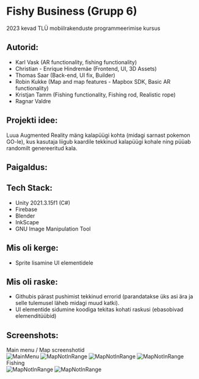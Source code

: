 # Fishy Business (Grupp 6)
2023 kevad TLÜ mobiilrakenduste programmeerimise kursus

## Autorid:
- Karl Vask (AR functionality, fishing functionality)
- Christian - Enrique Hindremäe (Frontend, UI, 3D Assets)
- Thomas Saar (Back-end, UI fix, Builder)
- Robin Kukke (Map and map features - Mapbox SDK, Basic AR functionality)
- Kristjan Tamm (Fishing functionality, Fishing rod, Realistic rope)
- Ragnar Valdre

## Projekti idee:
Luua Augmented Reality mäng kalapüügi kohta (midagi sarnast pokemon GO-le), kus kasutaja liigub kaardile tekkinud kalapüügi kohale ning püüab
randomilt genereeritud kala.

## Paigaldus:

## Tech Stack:  
- Unity 2021.3.15f1 (C#)  
- Firebase
- Blender
- InkScape
- GNU Image Manipulation Tool

## Mis oli kerge:
- Sprite lisamine UI elementidele

## Mis oli raske:  
- Githubis pärast pushimist tekkinud errorid (parandatakse üks asi ära ja selle tulemusel läheb midagi muud katki).
- UI elementide sidumine koodiga tekitas kohati raskusi (ebasobivad elemenditüübid)

## Screenshots:
Main menu / Map screenshotid  
![MainMenu](https://github.com/KarlTheFish/MobileDev/assets/90237364/ac85005f-588b-4d47-a9aa-33bdf9a03e5b)
![MapNotInRange](https://github.com/KarlTheFish/MobileDev/assets/90237364/a8540214-b0ab-41ff-9cc2-b97bc7b8054f)
![MapNotInRange](https://github.com/KarlTheFish/MobileDev/assets/90237364/8b09d409-72e5-4a70-aab2-fc86834270a4)
![MapNotInRange](https://github.com/KarlTheFish/MobileDev/assets/90237364/f7f45e5b-47cf-4af9-ad35-476559f5194f)  
Fishing  
![MapNotInRange](https://github.com/KarlTheFish/MobileDev/assets/90237364/03f93e71-3dd9-4830-99c0-41b8d1e437ff)
![MapNotInRange](https://github.com/KarlTheFish/MobileDev/assets/90237364/a96ed3be-d3a7-423d-927d-7f7599cb88e5)





